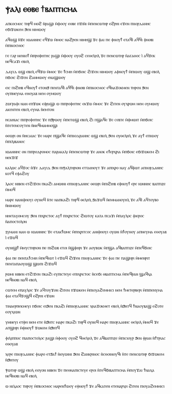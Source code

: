 # ﻿ⲯⲁⲗⲓ ⲉⲑⲃⲉ ϯⲃⲁⲡⲧⲓⲥⲙⲁ

ⲁⲡⲕⲟⲥⲙⲟⲥ ⲧⲏⲣϥ ⲙⲟϩ ⲛ̀ⲣⲁϣⲓ ⲙ̀ⲫⲟⲟⲩ
ⲉⲑⲃⲉ ⲡϫⲓⲛ̀ⲓ ⲙ̀ⲡⲉⲛⲥⲱⲧⲏⲣ
ⲉϩⲣⲏⲓ ⲉϫⲉⲛ ⲡⲓⲓⲟⲣⲇⲁⲛⲏⲥ
ⲉϭⲓϫⲱⲕⲉⲙ ϧⲉⲛ ⲛⲓⲙⲱⲟⲩ

ⲁϥⲱϣ ⲛ̀ϫⲉ ⲓⲱⲁⲛⲛⲏⲥ
ⲉϥϫⲱ ⲙ̀ⲙⲟⲥ ⲛⲁϩⲣⲉⲛ ⲛⲓⲙⲏϣ
ϫⲉ ⲫⲁⲓ ⲡⲉ ⲫⲛⲟⲩϯ
ⲉⲧⲁϥⲓ̀ ⲁϥϥⲓ ⲫⲛⲟⲃⲓ ⲙ̀ⲡⲓⲕⲟⲥⲙⲟⲥ

ⲅⲉ ⲅⲁⲣ ⲛⲉⲛⲓⲟϯ ⲙ̀ⲡⲣⲟⲫⲏⲧⲏⲥ
ⲣⲁϣⲓ ⲙ̀ⲫⲟⲟⲩ ⲟⲩⲟϩ ⲥⲉⲑⲉⲗⲏⲗ
ϫⲉ ⲡⲉⲛⲥⲱⲧⲏⲣ ⲛ̀ⲁⲅⲁⲑⲟⲥ
ⲓ̀ ⲁϥϫⲉⲕ ⲛⲉϥⲥⲁϫⲓ ⲉⲃⲟⲗ

ⲇⲁⲩⲓⲇ ⲱϣ ⲉⲃⲟⲗ ⲉϥϫⲱ ⲙ̀ⲙⲟⲥ
ϫⲉ ϯⲥⲙⲏ ⲙ̀ⲡϭⲟⲓⲥ ϩⲓϫⲉⲛ ⲛⲓⲙⲱⲟⲩ
ⲁⲫⲛⲟⲩϯ ⲙ̀ⲡⲓⲱⲟⲩ ⲱϣ ⲉⲃⲟⲗ
ⲡϭⲟⲓⲥ ϩⲓϫⲉⲛ ϩⲁⲛⲙⲱⲟⲩ ⲉⲛⲁϣⲱⲟⲩ

ⲉⲓⲥ ⲡⲓϩⲓⲏⲃ ⲉϥⲛⲟⲩϯ ⲉⲧⲟⲛϧ
ⲡⲉⲛⲧⲁϥⲓ̀ ⲁϥϥⲓ ⲫⲛⲟⲃⲓ ⲙ̀ⲡⲓⲕⲟⲥⲙⲟⲥ
ⲉϥⲛⲁϫⲟⲕⲙⲉⲛ ⲧⲏⲣⲉⲛ
ϧⲉⲛ ⲟⲩⲡⲛⲉⲩⲙⲁ ⲉⲑⲟⲩⲁⲃ ⲛⲉⲙ ⲟⲩⲙⲱⲟⲩ

ⲍⲱⲅⲣⲁⲫⲓ ⲛⲁⲛ ⲉⲡϫⲱⲕ ⲉⲫⲣⲁϣⲓ
ⲱ ⲡⲓⲡⲣⲟⲫⲏⲧⲏⲥ ⲉⲕϫⲱ ⲙ̀ⲙⲟⲥ
ϫⲉ ϩⲓⲧⲉⲛ ⲟⲩⲭⲣⲱⲙ ⲛⲉⲙ ⲟⲩⲙⲱⲟⲩ
ⲁⲕⲉⲛⲧⲉⲛ ⲉⲃⲟⲗ ⲉⲩⲙⲁ ⲛ̀ⲉⲙⲧⲟⲛ

ⲏⲥⲁⲏⲓⲁⲥ ⲡⲓⲡⲣⲟⲫⲏⲧⲏⲥ
ϫⲉ ⲡϧⲣⲱⲟⲩ ⲙ̀ⲡⲉⲧⲱϣ ⲉⲃⲟⲗ ϩⲓ ⲡϣⲁϥⲉ
ϫⲉ ⲥⲉⲃⲧⲉ ⲙ̀ⲫⲙⲱⲓⲧ ⲙ̀ⲡϭⲟⲓⲥ
ⲛ̀ⲧⲉⲧⲉⲛⲥⲟⲩⲧⲉⲛ ⲛ̀ⲛⲉϥⲙⲁⲙⲙⲟϣⲓ

ⲑⲉⲱⲣⲓ ⲟⲛ ⲛ̀ⲏⲥⲁⲓⲁⲥ
ϫⲉ ⲙⲁⲣⲉ ⲡϣⲁϥⲉ ⲙ̀ⲡⲓⲓⲟⲇⲣⲁⲛⲏⲥ
ⲱϣ ⲉⲃⲟⲗ ϧⲉⲛ ⲟⲩⲑⲉⲗⲏⲗ
ϫⲉ ⲁⲩϯ ⲉⲡⲓⲱⲟⲩ ⲙ̀ⲡⲓⲗⲓⲃⲁⲛⲟⲥ

ⲓⲱⲁⲛⲛⲏⲥ ⲟⲛ ⲡⲓⲡⲣⲟⲇⲣⲟⲙⲟⲥ
ⲡⲁⲣⲁⲕⲁⲗⲓ ⲙ̀ⲡⲉⲛⲥⲱⲧⲏⲣ
ϫⲉ ⲁⲛⲟⲕ ⲉϯⲉⲣⲭⲣⲓⲁ ⲙ̀ⲡϭⲟⲓⲥ
ⲉϭⲓϫⲱⲕⲉⲙ ϩⲓ ⲛⲉⲕϫⲓϫ

ⲕⲁⲗⲱⲥ ⲁϥϫⲟⲥ ⲛ̀ϫⲉ ⲇⲁⲩⲓⲇ
ϧⲉⲛ ⲡⲓⲯⲁⲗⲧⲏⲣⲓⲟⲛ ⲉⲧⲧⲁⲓⲏⲟⲩⲧ
ϫⲉ ⲁⲡⲓⲭⲣⲟ ⲛⲁⲩ ⲁϥⲫⲱⲧ
ⲁⲡⲓⲓⲟⲣⲇⲁⲛⲏⲥ ⲕⲟⲧϥ ⲉⲫⲁϩⲟⲩ 

ⲗⲁⲟⲥ ⲛⲓⲃⲉⲛ ⲉⲧϩⲓϫⲉⲛ ⲡⲕⲁϩⲓ
ⲁⲙⲱⲓⲛⲓ ⲉⲡⲓⲓⲟⲣⲇⲁⲛⲏⲥ
ⲑⲉⲱⲣⲓ ⲙ̀ⲡⲓϩⲓⲏⲃ ⲉⲫⲛⲟⲩϯ
ⲉⲣⲉ ⲓⲱⲛⲛⲏⲥ ⲃⲁⲡⲧⲓⲍⲉ ⲙ̀ⲙⲟϥ

ⲙⲁⲣⲉ ⲛⲁⲛⲓⲫⲏⲟⲩⲓ ⲟⲩⲛⲟϥ
ⲛ̀ⲧⲉ ⲛⲁⲡⲕⲁϩⲓ ⲧⲏⲣϥ ⲑⲉⲗⲏⲗ
ϧⲁϫⲱϥ ⲛ̀ⲉⲙⲙⲁⲛⲟⲩⲏⲗ
ϫⲉ ⲁϥⲓ̀ ⲁϥⲧⲟⲩⲃⲟ ⲛ̀ⲛⲓⲙⲱⲟⲩ

ⲛⲏⲉⲧⲁⲩⲟⲙⲥⲟⲩ ϧⲉⲛ ⲡⲓⲭⲣⲓⲥⲧⲟⲥ
ⲁⲩϯ ⲡⲓⲭⲣⲓⲥⲧⲟⲥ ϩⲓⲱⲧⲟⲩ
ⲕⲁⲧⲁ ⲡⲥⲁϫⲓ ⲙ̀ⲡⲁⲩⲗⲟⲥ
ⲫⲓⲉⲣⲟⲥ ⲛ̀ⲁⲡⲟⲥⲧⲟⲗⲟⲛ

ⲝⲩⲙⲁⲛⲓ ⲛⲁⲛ ⲱ ⲓⲱⲁⲛⲛⲏⲥ
ϫⲉ ⲉⲧⲁⲕϯⲱⲙⲥ ⲙ̀ⲡⲓⲭⲣⲓⲧⲥⲟⲥ
ⲁⲛⲓⲫⲏⲟⲩⲓ ⲟⲩⲱⲛ ⲛ̀ϯⲟⲩⲛⲟⲩ
ⲁⲡⲛⲉⲩⲙⲁ ⲉⲑⲟⲩⲁⲃ ⲓ̀ ⲉϫⲱϥ

ⲟⲩⲛⲓϣϯ ⲙ̀ⲙⲩⲥⲧⲏⲣⲓⲟⲛ ⲡⲉ
ⲡⲓϩⲱⲃ ⲉⲧⲟⲓ ⲛ̀ϣⲫⲏⲣⲓ
ϫⲉ ⲁⲟⲩⲃⲱⲕ ⲙ̀ⲡϣⲁ
ⲁϥⲃⲁⲡⲧⲓⲍⲉ ⲙ̀ⲡⲉϥϭⲟⲓⲥ

ⲫⲁⲓ ⲡⲉ ⲡⲉⲛⲧⲁϯⲥⲙⲏ ⲙ̀ⲡⲉϥⲓⲱⲧ
ⲓ̀ ⲉϫⲱϥ ϩⲓϫⲉⲛ ⲡⲓⲓⲟⲣⲇⲁⲛⲏⲥ
ϫⲉ ⲫⲁⲓ ⲡⲉ ⲡⲁϣⲏⲣⲓ ⲙ̀ⲙⲉⲛⲣⲓⲧ
ⲡⲉⲛⲧⲁⲡⲁⲟⲩⲱϣ ϣⲱⲡⲓ ϩⲓϫⲱϥ

ⲣⲱⲙⲓ ⲛⲓⲃⲉⲛ ⲉⲧϩⲓϫⲉⲛ ⲡⲕⲁϩⲓ
ⲉⲩⲡⲓⲥⲧⲉⲩⲉ  ⲉⲡⲓⲭⲣⲓⲥⲧⲟⲥ
ⲛ̀ⲥⲉϭⲓ ⲑⲃⲁⲡⲧⲓⲥⲙⲁ ⲙ̀ⲡⲉϥⲣⲁⲛ
ϣⲁϥⲭⲁ ⲛⲉϥⲛⲟⲃⲓ ⲛⲁϥ ⲉⲃⲟⲗ

ⲥⲱⲧⲉⲙ ⲉⲡⲁⲩⲗⲟⲥ ϫⲉ ⲁϥⲧⲟⲩϫⲟⲛ
ϩⲓⲧⲉⲛ ⲡϫⲱⲕⲉⲙ ⲙ̀ⲡⲓⲟⲩⲁϩⲉⲙⲙⲓⲥⲓ
ⲛⲉⲙ ϯⲙⲉⲧⲉⲣⲃⲉⲣⲓ ⲙ̀ⲡⲓⲡⲉⲛⲩⲙⲁ
ⲫⲁⲓ ⲉⲧⲁϥϫⲟϣϥ ⲉϩⲣⲏⲓ ⲉϫⲱⲛ

ⲧⲓⲛⲁⲉⲣⲡⲉⲕⲙⲉⲩⲓ ⲡϭⲟⲓⲥ
ⲉⲓϧⲉⲛ ⲡⲕⲁϩⲓ ⲙ̀ⲡⲓⲓⲟⲣⲇⲁⲛⲏⲥ
ⲭⲛⲁϫⲟⲕⲙⲉⲧ ⲉⲃⲟⲗ ⲛ̀ϧⲏⲧϥ
ϯⲛⲁⲟⲩⲃⲁϣ ⲉϩⲟⲧⲉ ⲉⲟⲩⲭⲓⲱⲛ

ⲩⲙⲛⲉⲩⲓ ⲉⲧⲫⲏ ⲛⲉⲙ ⲉⲧⲉ ⲛ̀ϧⲏⲧⲥ
ⲙⲁⲣⲉ ⲡⲕⲁϩⲓ ⲧⲏⲣϥ ⲟⲩⲛⲟϥ
ⲙⲁⲣⲉ ⲡⲓⲓⲟⲣⲇⲁⲛⲏⲥ ⲑⲉⲗⲏⲗ ⲙ̀ⲙⲟϥ
ϫⲉ ⲁⲡϣⲏⲣⲓ ⲙ̀ⲫⲛⲟⲩϯ ϫⲱⲕⲉⲙ ⲛ̀ϧⲏⲧϥ

ⲫⲓⲗⲓⲡⲡⲟⲥ ⲡⲓⲁⲡⲟⲥⲧⲟⲗⲟⲥ
ⲣⲁϣⲓ ⲙ̀ⲫⲟⲟⲩ ⲟⲩⲟϩ ϥⲑⲉⲗⲏⲗ
ϫⲉ ⲁϥⲃⲁⲡⲧⲓⲍⲉ ⲙ̀ⲡⲓⲥⲓⲟⲩⲣ
ϧⲉⲛ ⲫⲣⲁⲛ ⲛ̀ϯⲧⲣⲓⲁⲥ ⲉⲑⲟⲩⲁⲃ

ⲭⲉⲣⲉ ⲡⲓⲓⲟⲣⲇⲁⲛⲏⲥ
ⲫⲓⲁⲣⲟ ⲉⲧϧⲁϯ ⲛ̀ⲟⲩⲱⲓⲛⲓ
ϧⲉⲛ ϩⲁⲛⲕⲣⲓⲛⲟⲥ ⲛ̀ⲥⲑⲟⲓⲛⲟⲩϥⲓ
ⲛ̀ⲧⲉ ⲡⲉⲛⲥⲱⲧⲏⲣ ϭⲓϫⲱⲕⲉⲙ ⲛ̀ϧⲏⲧⲟⲩ

ⲯⲱⲧⲏⲣ ⲱϣ ⲉⲃⲟⲗ ⲉⲟⲩⲟⲛ ⲛⲓⲃⲉⲛ
ϫⲉ ⲡⲉⲑⲛⲁⲡⲓⲥⲧⲉⲩⲉ ⲉⲣⲟⲓ
ⲛ̀ⲧⲉϥϭⲓⲃⲁⲡⲧⲓⲥⲙⲁ ⲙ̀ⲡⲟⲩϫⲁⲓ
ϯⲛⲁⲭⲁ ⲛⲉϥⲛⲟⲃⲓ ⲛⲁϥ ⲉⲃⲟⲗ

ⲱ ⲛⲓⲗⲁⲟⲥ ⲧⲏⲣⲟⲩ ⲙ̀ⲡⲕⲟⲥⲙⲟⲥ
ⲙⲁⲣⲉⲛϯⲱⲟⲩ ⲉⲫⲛⲟⲩϯ
ϫⲉ ⲁϥⲕⲁⲧⲉⲛ ⲉⲧⲉⲛⲁⲣⲭⲏ
ϩⲓⲧⲉⲛ ⲡⲓⲟⲩⲁϩⲉⲙⲙⲓⲥⲓ
